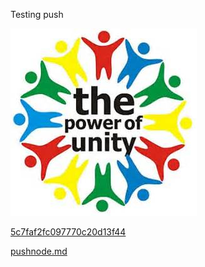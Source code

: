  

 Testing push 

 ![](Images/The-power-of-unity_5c74fb73bf9f0a0194bb1e0d.png) 

 [5c7faf2fc097770c20d13f44](Examples/codetest_5c7faf2fc097770c20d13f44.cs) 

 [pushnode.md](pushnode.md) 

